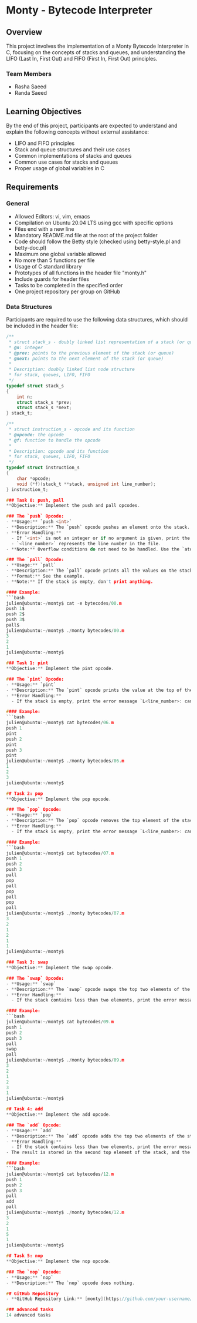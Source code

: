 # Monty - Bytecode Interpreter

## Overview
This project involves the implementation of a Monty Bytecode Interpreter in C, focusing on the concepts of stacks and queues, and understanding the LIFO (Last In, First Out) and FIFO (First In, First Out) principles.

### Team Members
- Rasha Saeed
- Randa Saeed

## Learning Objectives
By the end of this project, participants are expected to understand and explain the following concepts without external assistance:
- LIFO and FIFO principles
- Stack and queue structures and their use cases
- Common implementations of stacks and queues
- Common use cases for stacks and queues
- Proper usage of global variables in C

## Requirements
### General
- Allowed Editors: vi, vim, emacs
- Compilation on Ubuntu 20.04 LTS using gcc with specific options
- Files end with a new line
- Mandatory README.md file at the root of the project folder
- Code should follow the Betty style (checked using betty-style.pl and betty-doc.pl)
- Maximum one global variable allowed
- No more than 5 functions per file
- Usage of C standard library
- Prototypes of all functions in the header file "monty.h"
- Include guards for header files
- Tasks to be completed in the specified order
- One project repository per group on GitHub

### Data Structures
Participants are required to use the following data structures, which should be included in the header file:
```c
/**
 * struct stack_s - doubly linked list representation of a stack (or queue)
 * @n: integer
 * @prev: points to the previous element of the stack (or queue)
 * @next: points to the next element of the stack (or queue)
 *
 * Description: doubly linked list node structure
 * for stack, queues, LIFO, FIFO
 */
typedef struct stack_s
{
    int n;
    struct stack_s *prev;
    struct stack_s *next;
} stack_t;

/**
 * struct instruction_s - opcode and its function
 * @opcode: the opcode
 * @f: function to handle the opcode
 *
 * Description: opcode and its function
 * for stack, queues, LIFO, FIFO
 */
typedef struct instruction_s
{
    char *opcode;
    void (*f)(stack_t **stack, unsigned int line_number);
} instruction_t;

### Task 0: push, pall
**Objective:** Implement the push and pall opcodes.

### The `push` Opcode:
- **Usage:** `push <int>`
- **Description:** The `push` opcode pushes an element onto the stack.
- **Error Handling:**
  - If `<int>` is not an integer or if no argument is given, print the error message `L<line_number>: usage: push integer` and exit with status `EXIT_FAILURE`.
  - `<line_number>` represents the line number in the file.
- **Note:** Overflow conditions do not need to be handled. Use the `atoi` function.

### The `pall` Opcode:
- **Usage:** `pall`
- **Description:** The `pall` opcode prints all the values on the stack, starting from the top.
- **Format:** See the example.
- **Note:** If the stack is empty, don't print anything.

#### Example:
```bash
julien@ubuntu:~/monty$ cat -e bytecodes/00.m
push 1$
push 2$
push 3$
pall$
julien@ubuntu:~/monty$ ./monty bytecodes/00.m
3
2
1
julien@ubuntu:~/monty$

### Task 1: pint
**Objective:** Implement the pint opcode.

### The `pint` Opcode:
- **Usage:** `pint`
- **Description:** The `pint` opcode prints the value at the top of the stack, followed by a new line.
- **Error Handling:**
  - If the stack is empty, print the error message `L<line_number>: can't pint, stack empty` and exit with status `EXIT_FAILURE`.

#### Example:
```bash
julien@ubuntu:~/monty$ cat bytecodes/06.m 
push 1
pint
push 2
pint
push 3
pint
julien@ubuntu:~/monty$ ./monty bytecodes/06.m 
1
2
3
julien@ubuntu:~/monty$

## Task 2: pop
**Objective:** Implement the pop opcode.

### The `pop` Opcode:
- **Usage:** `pop`
- **Description:** The `pop` opcode removes the top element of the stack.
- **Error Handling:**
  - If the stack is empty, print the error message `L<line_number>: can't pop an empty stack` and exit with status `EXIT_FAILURE`.

#### Example:
```bash
julien@ubuntu:~/monty$ cat bytecodes/07.m 
push 1
push 2
push 3
pall
pop
pall
pop
pall
pop
pall
julien@ubuntu:~/monty$ ./monty bytecodes/07.m 
3
2
1
2
1
1
julien@ubuntu:~/monty$

### Task 3: swap
**Objective:** Implement the swap opcode.

### The `swap` Opcode:
- **Usage:** `swap`
- **Description:** The `swap` opcode swaps the top two elements of the stack.
- **Error Handling:**
  - If the stack contains less than two elements, print the error message `L<line_number>: can't swap, stack too short` and exit with status `EXIT_FAILURE`.

#### Example:
```bash
julien@ubuntu:~/monty$ cat bytecodes/09.m 
push 1
push 2
push 3
pall
swap
pall
julien@ubuntu:~/monty$ ./monty bytecodes/09.m 
3
2
1
2
3
1
julien@ubuntu:~/monty$

## Task 4: add
**Objective:** Implement the add opcode.

### The `add` Opcode:
- **Usage:** `add`
- **Description:** The `add` opcode adds the top two elements of the stack.
- **Error Handling:**
  - If the stack contains less than two elements, print the error message `L<line_number>: can't add, stack too short` and exit with status `EXIT_FAILURE`.
- The result is stored in the second top element of the stack, and the top element is removed.

#### Example:
```bash
julien@ubuntu:~/monty$ cat bytecodes/12.m 
push 1
push 2
push 3
pall
add
pall
julien@ubuntu:~/monty$ ./monty bytecodes/12.m 
3
2
1
5
1
julien@ubuntu:~/monty$

## Task 5: nop
**Objective:** Implement the nop opcode.

### The `nop` Opcode:
- **Usage:** `nop`
- **Description:** The `nop` opcode does nothing.

## GitHub Repository
- **GitHub Repository Link:** [monty](https://github.com/your-username/monty)

### advanced tasks
14 advanced tasks
